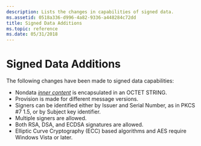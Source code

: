 ```yaml
---
description: Lists the changes in capabilities of signed data.
ms.assetid: 0518a336-d996-4a82-9336-a448284c72dd
title: Signed Data Additions
ms.topic: reference
ms.date: 05/31/2018
---
```


# Signed Data Additions

The following changes have been made to signed data capabilities:

-   Nondata [*inner content*](../secgloss/i-gly.md) is encapsulated in an OCTET STRING.
-   Provision is made for different message versions.
-   Signers can be identified either by Issuer and Serial Number, as in PKCS \#7 1.5, or by Subject key identifier.
-   Multiple signers are allowed.
-   Both RSA, DSA, and ECDSA signatures are allowed.
-   Elliptic Curve Cryptography (ECC) based algorithms and AES require Windows Vista or later.

 

 
